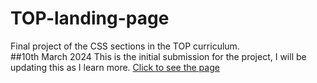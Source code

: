 # TOP-landing-page
Final project of the CSS sections in the TOP curriculum.
<br>
##10th March 2024
This is the initial submission for the project, I will be updating this as I learn more.
[Click to see the page](https://saad-a-sheikh.github.io/TOP-landing-page/)
